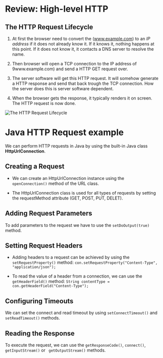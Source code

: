 # Review: High-level HTTP

## The HTTP Request Lifecycle

1. At first the browser need to convert the (www.example.com) to an *IP address* if it does not already know it. If it knows it, nothing happens at this point. If it does not know it, it contacts a DNS server to resolve the name.

2. Then browser will open a TCP connection to the IP address of 9www.example.com) and send a HTTP GET request over.

3. The server software will get this HTTP request. It will somehow generate a HTTP response and send that back trough the TCP connection. How the server does this is server software dependent.

4. When the browser gets the response, it typically renders it on screen. The HTTP request is now done.

![The HTTP Request Lifecycle](https://image.slidesharecdn.com/inft132-09303webconcepts-090920164402-phpapp02/95/inft132-093-03-web-concepts-5-728.jpg?cb=1253465082)

# Java HTTP Request example

We can perform HTTP requests in Java by using the built-in Java class **HttpUrlConnection**. 

## Creating a Request

* We can create an HttpUrlConnection instance using the `openConnection()` method of the URL class.

* The HttpUrlConnection class is used for all types of requests by setting the requestMethod attribute (GET, POST, PUT, DELET).

## Adding Request Parameters

To add parameters to the request we have to use the `setDoOutput(true)` method. 

## Setting Request Headers

* Adding headers to a request can be achieved by using the `setRequestProperty()` method: `con.setRequestProperty("Content-Type", "application/json");`

* To read the value of a header from a connection, we can use the `getHeaderField()` method: `String contentType = con.getHeaderField("Content-Type");`

## Configuring Timeouts

We can set the connect and read timeout by using `setConnectTimeout()` and `setReadTimeout()` methods.

## Reading the Response

To execute the request, we can use the `getResponseCode()`, `connect()`, `getInputStream()` or ` getOutputStream()` methods.